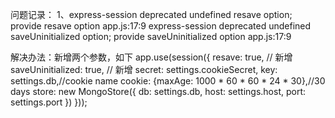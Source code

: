 问题记录：
1、express-session deprecated undefined resave option; provide resave option app.js:17:9
express-session deprecated undefined saveUninitialized option; provide saveUninitialized option app.js:17:9

解决办法：新增两个参数，如下
app.use(session({
    resave: true,  // 新增
    saveUninitialized: true,  // 新增
    secret: settings.cookieSecret,
    key: settings.db,//cookie name
    cookie: {maxAge: 1000 * 60 * 60 * 24 * 30},//30 days
    store: new MongoStore({
        db: settings.db,
        host: settings.host,
        port: settings.port
    })
}));
